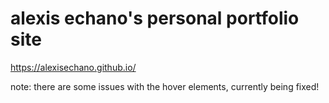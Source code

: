 # alexis echano's personal portfolio site

https://alexisechano.github.io/

note: there are some issues with the hover elements, currently being fixed!
